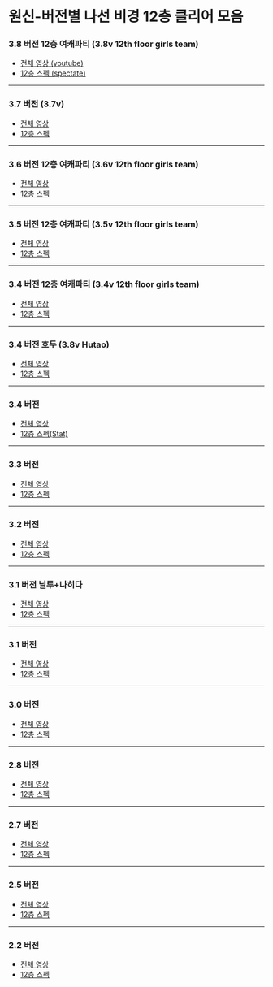 # 원신-버전별 나선 비경 12층 클리어 모음

### 3.8 버전 12층 여캐파티 (3.8v 12th floor girls team)
- [전체 영상 (youtube)](https://youtu.be/UGI3EIVQ7O4) 
- [12층 스펙 (spectate)]()

<hr/>

### 3.7 버전 (3.7v)
- [전체 영상](https://youtu.be/5k79S3CrO7Q) 
- [12층 스펙]()

<hr/>

### 3.6 버전 12층 여캐파티 (3.6v 12th floor girls team)
- [전체 영상](https://youtu.be/PQ93hbG7j9U) 
- [12층 스펙]()

<hr/>

### 3.5 버전 12층 여캐파티 (3.5v 12th floor girls team)
- [전체 영상](https://youtu.be/ypP8h-zj7rg) 
- [12층 스펙]()

<hr/>

### 3.4 버전 12층 여캐파티 (3.4v 12th floor girls team)
- [전체 영상](https://youtu.be/YAJZixseauI) 
- [12층 스펙]()

<hr/>

### 3.4 버전 호두 (3.8v Hutao)
- [전체 영상](https://youtu.be/nAC8XOvOMgk) 
- [12층 스펙]()

<hr/>

### 3.4 버전
- [전체 영상](https://youtu.be/IfJ97Gn9XkY) 
- [12층 스펙(Stat)]()

<hr/>

### 3.3 버전
- [전체 영상](https://youtu.be/9arYq_yDP_U) 
- [12층 스펙]()

<hr/>

### 3.2 버전
- [전체 영상](https://youtu.be/ie4qVrD2NwQ) 
- [12층 스펙]()

<hr/>

### 3.1 버전 닐루+나히다
- [전체 영상](https://youtu.be/j9JTRB9wh3g) 
- [12층 스펙]()

<hr/>

### 3.1 버전
- [전체 영상](https://youtu.be/WZg68qYeChg) 
- [12층 스펙]()

<hr/>

### 3.0 버전
- [전체 영상](https://youtu.be/jJdIi3BXds4) 
- [12층 스펙]()

<hr/>

### 2.8 버전
- [전체 영상](https://youtu.be/oS94pqgqyMA) 
- [12층 스펙]()

<hr/>

### 2.7 버전
- [전체 영상](https://youtu.be/8C5uCIhzqxg)
- [12층 스펙]()

<hr/>

### 2.5 버전
- [전체 영상](https://youtu.be/VjgbLRPvFqM)
- [12층 스펙]()

<hr/>

### 2.2 버전
- [전체 영상](https://youtu.be/Rr79B1ZcG-E)
- [12층 스펙]()
